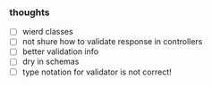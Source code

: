 ### thoughts

- [ ] wierd classes
- [ ] not shure how to validate response in controllers
- [ ] better validation info
- [ ] dry in schemas
- [ ] type notation for validator is not correct!